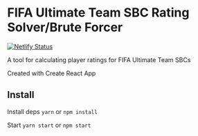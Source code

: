# FIFA Ultimate Team SBC Rating Solver/Brute Forcer
[![Netlify Status](https://api.netlify.com/api/v1/badges/315ab81c-01ff-4ee7-bccd-c0cc092b7ad2/deploy-status)](https://app.netlify.com/sites/sbcsolver/deploys)

A tool for calculating player ratings for FIFA Ultimate Team SBCs

Created with Create React App

## Install 

Install deps
`yarn` or `npm install`

Start
`yarn start` or `npm start`
